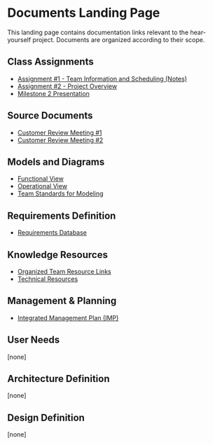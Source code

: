 # Documents Landing Page
This landing page contains documentation links relevant to the hear-yourself project. Documents are organized according to their scope.

## Class Assignments
* [Assignment #1 - Team Information and Scheduling (Notes)](https://uu-agile.github.io/hear-yourself/Assignment-Notes/Assignment-1_Notes)
* [Assignment #2 - Project Overview](https://docs.google.com/document/d/1-_kNdi7-OWTZVTe0OQKmf28vq7AZkb_5JiGtElK6T1A/edit?usp=sharing)
* [Milestone 2 Presentation](https://docs.google.com/presentation/d/1uTGD_Ymg3wzSUMnwqCH6c9S9XTe6v2FJMv3tNN0zmMM/edit?usp=sharing)

## Source Documents
* [Customer Review Meeting #1](https://uu-agile.github.io/hear-yourself/CRM/CRM-1)
* [Customer Review Meeting #2](https://uu-agile.github.io/hear-yourself/CRM/CRM-2)

## Models and Diagrams
* [Functional View](https://drive.google.com/drive/folders/1_8m5z9uGeZb5wv6G12csIYwJ4D-84Axx?usp=sharing)
* [Operational View](https://drive.google.com/drive/folders/1YX1rhccjNotQA2qumm8Q6Q7mHNxalON2?usp=sharing)
* [Team Standards for Modeling](https://docs.google.com/document/d/1U5MABvh1euHMWDi20d9luJlGhsp9sEAbt9IzT49Yy7Q/edit?usp=sharing)

## Requirements Definition
* [Requirements Database](https://drive.google.com/drive/folders/1VeKYOQIDZqgS5oIENoG9Qzdrm_v8t_th?usp=sharing)

## Knowledge Resources
* [Organized Team Resource Links](https://docs.google.com/document/d/1scSQkm4J0p8yYuwGKb1IN-z25WhnOuiWxIAnqBlWEgE/edit?usp=sharing)
* [Technical Resources](https://drive.google.com/drive/folders/1XbB4l3Slk3V8YB0D29SsQWubnLH689mP?usp=sharing)

## Management & Planning
* [Integrated Management Plan (IMP)](https://docs.google.com/document/d/1vNBS57NfIdQJw6IdB_8jK964PH2kwvogqWyOrpQWCBk/edit?usp=sharing)

## User Needs
[none]

## Architecture Definition
[none]

## Design Definition
[none]

